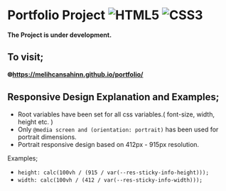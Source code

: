 # Portfolio Project ![HTML5](https://img.shields.io/badge/html5-%23E34F26.svg?style=for-the-badge&logo=html5&logoColor=white) ![CSS3](https://img.shields.io/badge/css3-%231572B6.svg?style=for-the-badge&logo=css3&logoColor=white)  

**The Project is under development.**

## To visit;

**<p>🌐https://melihcansahinn.github.io/portfolio/</p>**

## Responsive Design Explanation and Examples;

- Root variables have been set for all css variables.( font-size, width, height etc. )
- Only ````@media screen and (orientation: portrait)```` has been used for portrait dimensions.
- Portrait responsive design based on 412px - 915px resolution.

Examples;
- ````height: calc(100vh / (915 / var(--res-sticky-info-height)));````
- ````width: calc(100vh / (412 / var(--res-sticky-info-width)));````
